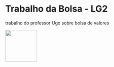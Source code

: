 <h1 align="LEFT"> Trabalho da Bolsa - LG2 </h1>

trabalho do professor Ugo sobre bolsa de valores </h1>


<img src="https://dev.java/assets/images/java-logo-vert-blk.png" width="100px">



































































































